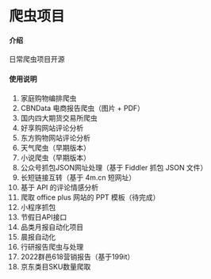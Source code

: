 # 爬虫项目

#### 介绍
日常爬虫项目开源

#### 使用说明

1.  家庭购物编排爬虫
2.  CBNData 电商报告爬虫（图片 + PDF）
3.  国内四大期货交易所爬虫
4.  好享购网站评论分析
5.  东方购物网站评论分析
6.  天气爬虫（早期版本）
7.  小说爬虫（早期版本）
8.  公众号抓包JSON网址处理（基于 Fiddler 抓包 JSON 文件）
9.  长短链接互转（基于 4m.cn 短网址）
10. 基于 API 的评论情感分析
11. 爬取 office plus 网站的 PPT 模板（待完成）
12. 小程序抓包
13. 节假日API接口
14. 品类月报自动化项目
15. 晨报自动化
16. 行研报告爬虫与处理
17. 2022群邑618营销报告（基于199it）
18. 京东类目SKU数量爬取
